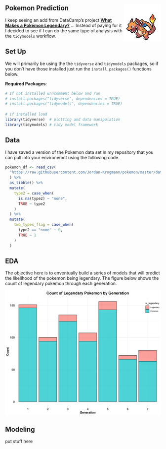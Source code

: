 
## Pokemon Prediction <img src="./imgs/charizard.png" align="right" width="120" />

I keep seeing an add from DataCamp’s project [**What Makes a Pokémon
Legendary?**](https://www.datacamp.com/projects/712) … Instead of paying
for it I decided to see if I can do the same type of analysis with the
`tidymodels` workflow.

## Set Up

We will primarily be using the the `tidyverse` and `tidymodels`
packages, so if you don’t have those installed just run the
`install.packages()` functions below.

**Required Packages**:

``` r
# If not installed unncomment below and run
# install.packages("tidyverse", dependencies = TRUE)
# install.packages("tidymodels", dependencies = TRUE)

# if installed load
library(tidyverse)  # plotting and data manipulation
library(tidymodels) # tidy model framework
```

## Data

I have saved a version of the Pokemon data set in my repository that you
can pull into your environemnt using the following code.

``` r
pokemon_df <- read_csv(
  "https://raw.githubusercontent.com/Jordan-Krogmann/pokemon/master/data/pokemon.csv"
  ) %>%
  as_tibble() %>%
  mutate(
    type2 = case_when(
      is.na(type2) ~ "none",
      TRUE ~ type2
    )
  ) %>%
  mutate(
    two_types_flag = case_when(
      type2 == "none" ~ 0,
      TRUE ~ 1
    )
  )
```

## EDA

The objective here is to enventually build a series of models that will
predict the likelihood of the pokemon being legendary. The figure below
shows the count of legendary pokemon through each generation.

![](imgs/legendary_by_gen_plt.png)

## Modeling

put stuff here
